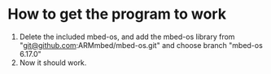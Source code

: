 # How to get the program to work
1. Delete the included mbed-os, and add the mbed-os library from "git@github.com:ARMmbed/mbed-os.git" and choose branch "mbed-os 6.17.0"
2. Now it should work.